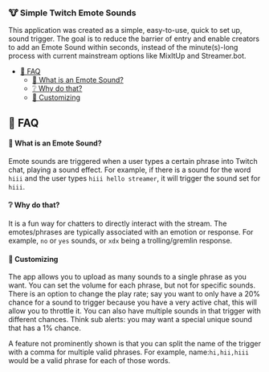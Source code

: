 ### 🐮 Simple Twitch Emote Sounds

This application was created as a simple, easy-to-use, quick to set up, sound trigger. The goal is to reduce the barrier of entry and enable creators to add an Emote Sound within seconds, instead of the minute(s)-long process with current mainstream options like MixItUp and Streamer.bot.

- [📝 FAQ](#-faq)
    - [🤔 What is an Emote Sound?](#-what-is-an-emote-sound)
    - [❔ Why do that?](#-why-do-that)
    - [💅 Customizing](#-customizing)

## 📝 FAQ

#### 🤔 What is an Emote Sound?

Emote sounds are triggered when a user types a certain phrase into Twitch chat, playing a sound effect. For example, if there is a sound for the word `hiii` and the user types `hiii hello streamer`, it will trigger the sound set for `hiii`.

#### ❔ Why do that?

It is a fun way for chatters to directly interact with the stream. The emotes/phrases are typically associated with an emotion or response. For example, `no` or `yes` sounds, or `xdx` being a trolling/gremlin response.

#### 💅 Customizing

The app allows you to upload as many sounds to a single phrase as you want. You can set the volume for each phrase, but not for specific sounds. There is an option to change the play rate; say you want to only have a 20% chance for a sound to trigger because you have a very active chat, this will allow you to throttle it. You can also have multiple sounds in that trigger with different chances. Think sub alerts: you may want a special unique sound that has a 1% chance.

A feature not prominently shown is that you can split the name of the trigger with a comma for multiple valid phrases. For example, name:`hi,hii,hiii` would be a valid phrase for each of those words.